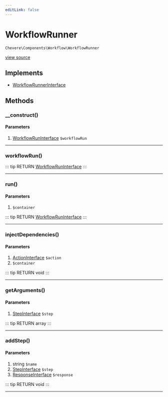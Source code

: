 ```yaml
---
editLink: false
---
```


# WorkflowRunner

`Chevere\Components\Workflow\WorkflowRunner`

[view source](https://github.com/chevere/chevere/blob/master/src/Chevere/Components/Workflow/WorkflowRunner.php)

## Implements

- [WorkflowRunnerInterface](../../Interfaces/Workflow/WorkflowRunnerInterface.md)

## Methods

### __construct()

#### Parameters

1. [WorkflowRunInterface](../../Interfaces/Workflow/WorkflowRunInterface.md) `$workflowRun`

---

### workflowRun()

::: tip RETURN
[WorkflowRunInterface](../../Interfaces/Workflow/WorkflowRunInterface.md)
:::

---

### run()

#### Parameters

1.  `$container`

::: tip RETURN
[WorkflowRunInterface](../../Interfaces/Workflow/WorkflowRunInterface.md)
:::

---

### injectDependencies()

#### Parameters

1. [ActionInterface](../../Interfaces/Action/ActionInterface.md) `$action`
2.  `$container`

::: tip RETURN
void
:::

---

### getArguments()

#### Parameters

1. [StepInterface](../../Interfaces/Workflow/StepInterface.md) `$step`

::: tip RETURN
array
:::

---

### addStep()

#### Parameters

1. string `$name`
2. [StepInterface](../../Interfaces/Workflow/StepInterface.md) `$step`
3. [ResponseInterface](../../Interfaces/Response/ResponseInterface.md) `$response`

::: tip RETURN
void
:::

---
